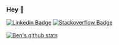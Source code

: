 ### Hey 👋

[![Linkedin Badge](https://img.shields.io/badge/-LinkedIn-blue?style=flat-square&logo=Linkedin&logoColor=white&link=https://www.linkedin.com/in/bbutterworth/)](https://www.linkedin.com/in/bbutterworth/)
[![Stackoverflow Badge](https://img.shields.io/endpoint?url=https://stackoverflow.com/users/7365866/ben-butterworth&logo=stackoverflow&logoColor=white)](https://stackoverflow.com/users/7365866/ben-butterworth)
<br><br>
[![Ben's github stats](https://github-readme-stats.vercel.app/api?username=ben-xD&theme=dark&show_icons=true&count_private=true)](https://github.com/Ben-xD)
<br><br>

<!--

Here are some ideas to get you started:

- 🔭 I’m currently working on ...
- 🌱 I’m currently learning ...
- 👯 I’m looking to collaborate on ...
- 🤔 I’m looking for help with ...
- 💬 Ask me about ...
- 📫 How to reach me: ...
- 😄 Pronouns: ...
- ⚡ Fun fact: ...
-->
